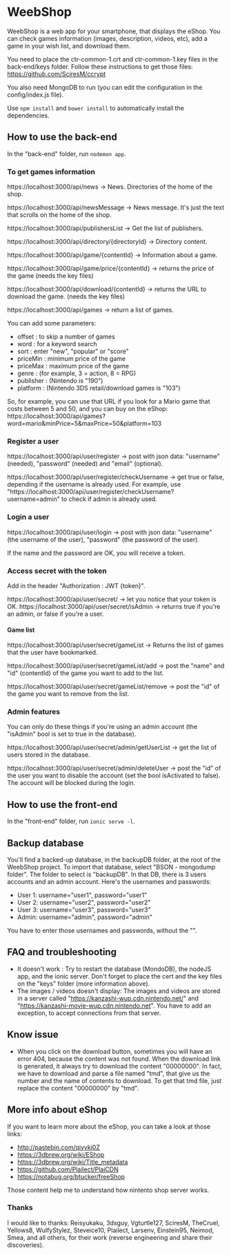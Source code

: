 # WeebShop

WeebShop is a web app for your smartphone, that displays the eShop.
You can check games information (images, description, videos, etc), add a game in your wish list, and download them.

You need to place the ctr-common-1.crt and ctr-common-1.key files in the back-end/keys folder.
Follow these instructions to get those files: https://github.com/SciresM/ccrypt

You also need MongoDB to run (you can edit the configuration in the config/index.js file).

Use `npm install` and `bower install` to automatically install the dependencies.

## How to use the back-end

In the "back-end" folder, run `nodemon app`.

### To get games information

https://localhost:3000/api/news -> News. Directories of the home of the shop.

https://localhost:3000/api/newsMessage -> News message. It's just the text that scrolls on the home of the shop.

https://localhost:3000/api/publishersList -> Get the list of publishers.

https://localhost:3000/api/directory/{directoryId} -> Directory content.

https://localhost:3000/api/game/{contentId} -> Information about a game.

https://localhost:3000/api/game/price/{contentId} -> returns the price of the game (needs the key files)

https://localhost:3000/api/download/{contentId} -> returns the URL to download the game. (needs the key files)

https://localhost:3000/api/games -> return a list of games.

You can add some parameters:
- offset : to skip a number of games
- word : for a keyword search
- sort : enter "new", "popular" or "score"
- priceMin : minimum price of the game
- priceMax : maximum price of the game
- genre : (for example, 3 = action, 8 = RPG)
- publisher : (Nintendo is "190")
- platform : (Nintendo 3DS retail/download games is "103")

So, for example, you can use that URL if you look for a Mario game that costs between 5 and 50, and you can buy on the eShop:
https://localhost:3000/api/games?word=mario&minPrice=5&maxPrice=50&platform=103

### Register a user

https://localhost:3000/api/user/register -> post with json data:
"username" (needed), "password" (needed) and "email" (optional).

https://localhost:3000/api/user/register/checkUsername -> get true or false, depending if the username is already used.
For example, use "https://localhost:3000/api/user/register/checkUsername?username=admin" to check if admin is already used.

### Login a user

https://localhost:3000/api/user/login -> post with json data:
"username" (the username of the user), "password" (the password of the user).

If the name and the password are OK, you will receive a token.

### Access secret with the token

Add in the header "Authorization : JWT {token}".

https://localhost:3000/api/user/secret/ -> let you notice that your token is OK.
https://localhost:3000/api/user/secret/isAdmin -> returns true if you're an admin, or false if you're a user.

#### Game list

https://localhost:3000/api/user/secret/gameList -> Returns the list of games that the user have bookmarked.

https://localhost:3000/api/user/secret/gameList/add -> post the "name" and "id" (contentId) of the game you want to add to the list.

https://localhost:3000/api/user/secret/gameList/remove -> post the "id" of the game you want to remove from the list.

### Admin features

You can only do these things if you're using an admin account (the "isAdmin" bool is set to true in the database).

https://localhost:3000/api/user/secret/admin/getUserList -> get the list of users stored in the database.

https://localhost:3000/api/user/secret/admin/deleteUser -> post the "id" of the user you want to disable the account (set the bool isActivated to false). The account will be blocked during the login.

## How to use the front-end

In the "front-end" folder, run `ionic serve -l`.

## Backup database

You'll find a backed-up database, in the backupDB folder, at the root of the WeebShop project.
To import that database, select "BSON - mongodump folder". The folder to select is "backupDB".
In that DB, there is 3 users accounts and an admin account. Here's the usernames and passwords:

- User 1: username="user1", password="user1"
- User 2: username="user2", password="user2"
- User 3: username="user3", password="user3"
- Admin: username="admin", password="admin"

You have to enter those usernames and passwords, without the "".

## FAQ and troubleshooting

- It doesn't work : Try to restart the database (MondoDB), the nodeJS app, and the ionic server. Don't forget to place the cert and the key files on the "keys" folder (more information above).
- The images / videos doesn't display: The images and videos are stored in a server called "https://kanzashi-wup.cdn.nintendo.net/" and "https://kanzashi-movie-wup.cdn.nintendo.net". You have to add an exception, to accept connections from that server.

## Know issue

- When you click on the download button, sometimes you will have an error 404, because the content was not found. When the download link is generated, it always try to download the content "00000000". In fact, we have to download and parse a file named "tmd", that give us the number and the name of contents to download. To get that tmd file, just replace the content "00000000" by "tmd".

## More info about eShop

If you want to learn more about the eShop, you can take a look at those links:
- http://pastebin.com/qiyvkj0Z
- https://3dbrew.org/wiki/EShop
- https://3dbrew.org/wiki/Title_metadata
- https://github.com/Plailect/PlaiCDN
- https://notabug.org/btucker/freeShop

Those content help me to understand how nintento shop server works.

### Thanks

I would like to thanks: Reisyukaku, 3dsguy, Vgturtle127, SciresM, TheCruel, Yellows8, WulfyStylez, Steveice10, Plailect, Larsenv, Einstein95, Neimod, Smea,
and all others, for their work (reverse engineering and share their discoveries).
